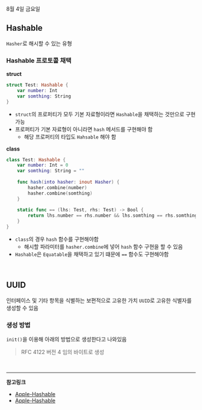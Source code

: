 8월 4일 금요일

## Hashable
`Hasher`로 해시할 수 있는 유형

### Hashable 프로토콜 채택

**struct**

```swift
struct Test: Hashable {
    var number: Int
    var somthing: String
}
```
- `struct`의 프로퍼티가 모두 기본 자료형이라면 `Hashable`을 채택하는 것만으로 구현가능
- 프로퍼티가 기본 자료형이 아니라면 `hash` 메서드를 구현해야 함
    - 해당 프로퍼티의 타입도 `Hahsable` 해야 함

**class**

```swift
class Test: Hashable {
    var number: Int = 0
    var somthing: String = ""
    
    func hash(into hasher: inout Hasher) {
        hasher.combine(number)
        hasher.combine(somthing)
    }
    
    static func == (lhs: Test, rhs: Test) -> Bool {
        return lhs.number == rhs.number && lhs.somthing == rhs.somthing
    }
}
```
- `class`의 경우 `hash` 함수를 구현해야함
    - 해시할 파라미터를 `hasher.combine`에 넣어 `hash` 함수 구현을 할 수 있음
- `Hashable`은 `Equatable`을 채택하고 있기 떄문에 `==` 함수도 구현해야함

</br>

## UUID
인터페이스 및 기타 항목을 식별하는 보편적으로 고유한 가치
`UUID`로 고유한 식별자를 생성할 수 있음

### 생성 방법
`init()`을 이용해 아래의 방법으로 생성한다고 나와있음
> RFC 4122 버전 4 임의 바이트로 생성

</br>

---
**참고링크**
- [Apple-Hashable](https://developer.apple.com/documentation/swift/hashable)
- [Apple-Hashable](https://developer.apple.com/documentation/foundation/uuid)
